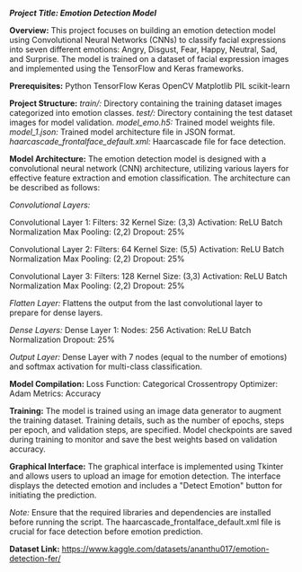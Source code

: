 ***Project Title: Emotion Detection Model***

**Overview:**
This project focuses on building an emotion detection model using Convolutional Neural Networks (CNNs) to classify facial expressions into seven different emotions: Angry, Disgust, Fear, Happy, Neutral, Sad, and Surprise. The model is trained on a dataset of facial expression images and implemented using the TensorFlow and Keras frameworks.


**Prerequisites:**
Python
TensorFlow
Keras
OpenCV
Matplotlib
PIL
scikit-learn


**Project Structure:**
*train/:* Directory containing the training dataset images categorized into emotion classes.
*test/:* Directory containing the test dataset images for model validation.
*model_emo.h5:* Trained model weights file.
*model_1.json:* Trained model architecture file in JSON format.
*haarcascade_frontalface_default.xml:* Haarcascade file for face detection.


**Model Architecture:**
The emotion detection model is designed with a convolutional neural network (CNN) architecture, utilizing various layers for effective feature extraction and emotion classification. The architecture can be described as follows:

*Convolutional Layers:*

Convolutional Layer 1:
Filters: 32
Kernel Size: (3,3)
Activation: ReLU
Batch Normalization
Max Pooling: (2,2)
Dropout: 25%

Convolutional Layer 2:
Filters: 64
Kernel Size: (5,5)
Activation: ReLU
Batch Normalization
Max Pooling: (2,2)
Dropout: 25%

Convolutional Layer 3:
Filters: 128
Kernel Size: (3,3)
Activation: ReLU
Batch Normalization
Max Pooling: (2,2)
Dropout: 25%

*Flatten Layer:*
Flattens the output from the last convolutional layer to prepare for dense layers.

*Dense Layers:*
Dense Layer 1:
Nodes: 256
Activation: ReLU
Batch Normalization
Dropout: 25%

*Output Layer:*
Dense Layer with 7 nodes (equal to the number of emotions) and softmax activation for multi-class classification.


**Model Compilation:**
Loss Function: Categorical Crossentropy
Optimizer: Adam
Metrics: Accuracy


**Training:**
The model is trained using an image data generator to augment the training dataset. Training details, such as the number of epochs, steps per epoch, and validation steps, are specified. Model checkpoints are saved during training to monitor and save the best weights based on validation accuracy.


**Graphical Interface:**
The graphical interface is implemented using Tkinter and allows users to upload an image for emotion detection. The interface displays the detected emotion and includes a "Detect Emotion" button for initiating the prediction.


*Note:*
Ensure that the required libraries and dependencies are installed before running the script.
The haarcascade_frontalface_default.xml file is crucial for face detection before emotion prediction.

**Dataset Link:** https://www.kaggle.com/datasets/ananthu017/emotion-detection-fer/
